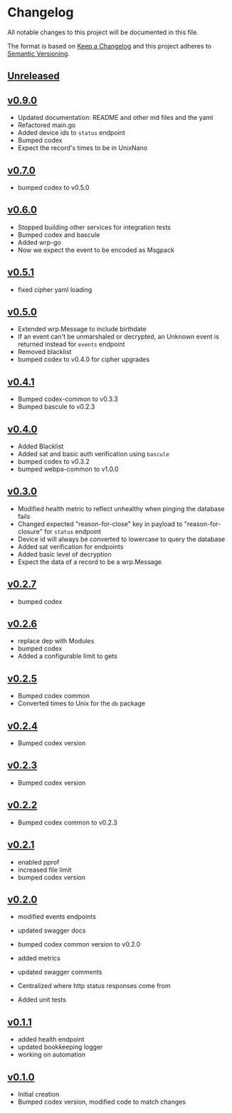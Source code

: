 # Changelog
All notable changes to this project will be documented in this file.

The format is based on [Keep a Changelog](http://keepachangelog.com/en/1.0.0/)
and this project adheres to [Semantic Versioning](http://semver.org/spec/v2.0.0.html).

## [Unreleased]

## [v0.9.0]
- Updated documentation: README and other md files and the yaml
- Refactored main.go
- Added device ids to `status` endpoint 
- Bumped codex
- Expect the record's times to be in UnixNano



## [v0.7.0]
- bumped codex to v0.5.0



## [v0.6.0]
 - Stopped building other services for integration tests
 - Bumped codex and bascule
 - Added wrp-go
 - Now we expect the event to be encoded as Msgpack


## [v0.5.1]
- fixed cipher yaml loading



## [v0.5.0]
 - Extended wrp.Message to include birthdate
 - If an event can't be unmarshaled or decrypted, an Unknown event is returned instead for `events` endpoint
 - Removed blacklist
 - bumped codex to v0.4.0 for cipher upgrades


## [v0.4.1]
- Bumped codex-common to v0.3.3
- Bumped bascule to v0.2.3



## [v0.4.0]
- Added Blacklist
- Added sat and basic auth verification using `bascule`
- bumped codex to v0.3.2
- bumped webpa-common to v1.0.0


## [v0.3.0]
 - Modified health metric to reflect unhealthy when pinging the database fails
 - Changed expected "reason-for-close" key in payload to "reason-for-closure" for `status` endpoint
 - Device id will always be converted to lowercase to query the database
 - Added sat verification for endpoints
 - Added basic level of decryption
 - Expect the data of a record to be a wrp.Message



## [v0.2.7]
 - bumped codex



## [v0.2.6]
- replace dep with Modules
- bumped codex
- Added a configurable limit to gets



## [v0.2.5]
 - Bumped codex common
 - Converted times to Unix for the `db` package



## [v0.2.4]
 - Bumped codex version



## [v0.2.3]
 - Bumped codex version



## [v0.2.2]
 - Bumped codex common to v0.2.3



## [v0.2.1]
- enabled pprof
- increased file limit
- bumped codex version


## [v0.2.0]
- modified events endpoints
- updated swagger docs
- bumped codex common version to v0.2.0
- added metrics


- updated swagger comments
- Centralized where http status responses come from
- Added unit tests

## [v0.1.1]
- added health endpoint
- updated bookkeeping logger
- working on automation

## [v0.1.0]
- Initial creation
- Bumped codex version, modified code to match changes

[Unreleased]: https://github.com/Comcast/codex-gungnir/compare/v0.9.0...HEAD
[v0.9.0]: https://github.com/Comcast/codex-gungnir/compare/v0.7.0...v0.9.0
[v0.7.0]: https://github.com/Comcast/codex-gungnir/compare/v0.6.0...v0.7.0
[v0.6.0]: https://github.com/Comcast/codex-gungnir/compare/v0.5.1...v0.6.0
[v0.5.1]: https://github.com/Comcast/codex-gungnir/compare/v0.5.0...v0.5.1
[v0.5.0]: https://github.com/Comcast/codex-gungnir/compare/v0.4.1...v0.5.0
[v0.4.1]: https://github.com/Comcast/codex-gungnir/compare/v0.4.0...v0.4.1
[v0.4.0]: https://github.com/Comcast/codex-gungnir/compare/v0.3.0...v0.4.0
[v0.3.0]: https://github.com/Comcast/codex-gungnir/compare/v0.2.7...v0.3.0
[v0.2.7]: https://github.com/Comcast/codex-gungnir/compare/v0.2.6...v0.2.7
[v0.2.6]: https://github.com/Comcast/codex-gungnir/compare/v0.2.5...v0.2.6
[v0.2.5]: https://github.com/Comcast/codex-gungnir/compare/v0.2.4...v0.2.5
[v0.2.4]: https://github.com/Comcast/codex-gungnir/compare/v0.2.3...v0.2.4
[v0.2.3]: https://github.com/Comcast/codex-gungnir/compare/v0.2.2...v0.2.3
[v0.2.2]: https://github.com/Comcast/codex-gungnir/compare/v0.2.1...v0.2.2
[v0.2.1]: https://github.com/Comcast/codex-gungnir/compare/v0.2.0...v0.2.1
[v0.2.0]: https://github.com/Comcast/codex-gungnir/compare/v0.1.1...v0.2.0
[v0.1.1]: https://github.com/Comcast/codex-gungnir/compare/v0.1.0...v0.1.1
[v0.1.0]: https://github.com/Comcast/codex-gungnir/compare/0.0.0...v0.1.0
